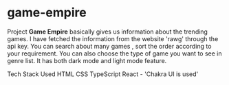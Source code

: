 # game-empire
Project **Game Empire** basically gives us information about the trending games.
I have fetched the information from the website 'rawg' through the api key.
You can search about many games , sort the order according to your requirement.
You can also choose the type of game you want to see in genre list.
It has both dark mode and light mode feature.

Tech Stack Used
HTML CSS
TypeScript
React - 'Chakra UI is used'
